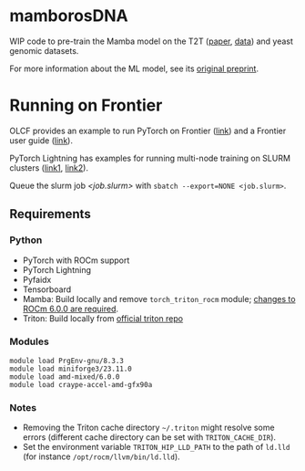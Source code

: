 # mamborosDNA

WIP code to pre-train the Mamba model on the T2T
([paper](https://doi.org/10.1126/science.abj6987),
[data](https://www.ncbi.nlm.nih.gov/datasets/genome/GCF_009914755.1/)) and
yeast genomic datasets.

For more information about the ML model, see its [original
preprint](https://doi.org/10.48550/arXiv.2312.00752).


# Running on Frontier

OLCF provides an example to run PyTorch on Frontier ([link](https://docs.olcf.ornl.gov/software/python/pytorch_frontier.html))
and a Frontier user guide ([link](https://docs.olcf.ornl.gov/systems/frontier_user_guide.html#software)).

PyTorch Lightning has examples for running multi-node training on SLURM clusters ([link1](https://lightning.ai/docs/pytorch/stable/clouds/cluster_advanced.html), [link2](https://lightning.ai/docs/fabric/stable/guide/multi_node/slurm.html)).

Queue the slurm job *<job.slurm>* with `sbatch --export=NONE <job.slurm>`.


## Requirements
### Python

* PyTorch with ROCm support
* PyTorch Lightning
* Pyfaidx
* Tensorboard
* Mamba: Build locally and remove `torch_triton_rocm` module; [changes to ROCm 6.0.0 are required](https://github.com/nsmlzl/mamba/blob/cdc6ed054f93c362079aa0b503e7d7bf4ce8f791/README.md?plain=1#L36).
* Triton: Build locally from [official triton repo](https://github.com/triton-lang/triton)

### Modules

```
module load PrgEnv-gnu/8.3.3
module load miniforge3/23.11.0
module load amd-mixed/6.0.0
module load craype-accel-amd-gfx90a
```

### Notes

* Removing the Triton cache directory `~/.triton` might resolve some errors (different cache directory can be set with `TRITON_CACHE_DIR`).
* Set the environment variable `TRITON_HIP_LLD_PATH` to the path of `ld.lld` (for instance `/opt/rocm/llvm/bin/ld.lld`).
